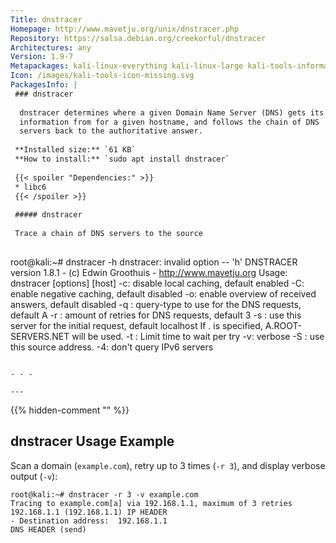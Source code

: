 ```yaml
---
Title: dnstracer
Homepage: http://www.mavetju.org/unix/dnstracer.php
Repository: https://salsa.debian.org/creekorful/dnstracer
Architectures: any
Version: 1.9-7
Metapackages: kali-linux-everything kali-linux-large kali-tools-information-gathering 
Icon: /images/kali-tools-icon-missing.svg
PackagesInfo: |
 ### dnstracer
 
  dnstracer determines where a given Domain Name Server (DNS) gets its
  information from for a given hostname, and follows the chain of DNS
  servers back to the authoritative answer.
 
 **Installed size:** `61 KB`  
 **How to install:** `sudo apt install dnstracer`  
 
 {{< spoiler "Dependencies:" >}}
 * libc6 
 {{< /spoiler >}}
 
 ##### dnstracer
 
 Trace a chain of DNS servers to the source
 
 ```
 root@kali:~# dnstracer -h
 dnstracer: invalid option -- 'h'
 DNSTRACER version 1.8.1 - (c) Edwin Groothuis - http://www.mavetju.org
 Usage: dnstracer [options] [host]
 	-c: disable local caching, default enabled
 	-C: enable negative caching, default disabled
 	-o: enable overview of received answers, default disabled
 	-q <querytype>: query-type to use for the DNS requests, default A
 	-r <retries>: amount of retries for DNS requests, default 3
 	-s <server>: use this server for the initial request, default localhost
 	             If . is specified, A.ROOT-SERVERS.NET will be used.
 	-t <maximum timeout>: Limit time to wait per try
 	-v: verbose
 	-S <ip address>: use this source address.
 	-4: don't query IPv6 servers
 ```
 
 - - -
 
---
```

{{% hidden-comment "<!--Do not edit anything above this line-->" %}}

## dnstracer Usage Example

Scan a domain (`example.com`), retry up to 3 times (`-r 3`), and display verbose output (`-v`):

```
root@kali:~# dnstracer -r 3 -v example.com
Tracing to example.com[a] via 192.168.1.1, maximum of 3 retries
192.168.1.1 (192.168.1.1) IP HEADER
- Destination address:  192.168.1.1
DNS HEADER (send)
```
